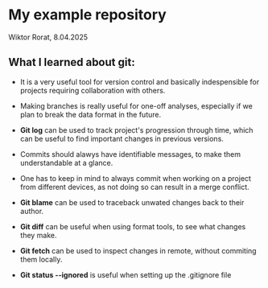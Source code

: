 # My example repository

Wiktor Rorat, 8.04.2025

## What I learned about git:

- It is a very useful tool for version control and basically indespensible for projects requiring collaboration with others.

- Making branches is really useful for one-off analyses, especially if we plan to break the data format in the future.

- **Git log** can be used to track project's progression through time, which can be useful to find important changes in previous versions.

- Commits should alawys have identifiable messages, to make them understandable at a glance.

- One has to keep in mind to always commit when working on a project from different devices, as not doing so can result in a merge conflict.

- **Git blame** can be used to traceback unwated changes back to their author.

- **Git diff** can be useful when using format tools, to see what changes they make. 

- **Git fetch** can be used to inspect changes in remote, without commiting them locally.

- **Git status --ignored** is useful when setting up the .gitignore file
